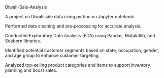 Diwali-Sale-Analysis

A project on Diwali sale data using python on Jupyter notebook.

Performed data cleaning and pre-processing for accurate analysis.

Conducted Exploratory Data Analysis (EDA) using Pandas, Matplotlib, and Seaborn libraries.

Identified potential customer segments based on state, occupation, gender, and age group to enhance customer targeting.

Analyzed top-selling product categories and items to support inventory planning and boost sales.
